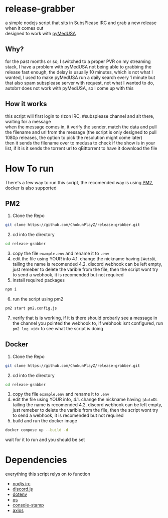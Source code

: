 #  release-grabber
a simple nodejs script that sits in SubsPlease IRC and grab a new release when it comes out  
designed to work with [pyMedUSA](https://pymedusa.com/)  
## Why?
for the past months or so, I switched to a proper PVR on my streaming stack, I have a problem with pyMedUSA not being able to grabbing the release fast enough, the delay is usually 10 minutes, which is not what I wanted, I used to make pyMedUSA run a daily search every 1 minute but that also spam subsplease server with request, not what I wanted to do, autobrr does not work with pyMedUSA, so I come up with this
## How it works
this script will first login to rizon IRC, #subsplease channel and sit there, waiting for a message  
when the message comes in, it verify the sender, match the data and pull the filename and url from the message (the script is only designed to pull 1080p releases, the option to pick the resolution might come later)  
then it sends the filename over to medusa to check if the show is in your list, if it is it sends the torrent url to qBittorrent to have it download the file  
# How To run
There's a few way to run this script, the recomended way is using [PM2](https://pm2.io/), docker is also supported  
## PM2
1. Clone the Repo 
 ```bash
git clone https://github.com/ChokunPlayZ/release-grabber.git
```
2. cd into the directory
```bash
cd release-grabber
```
3. copy the file `example.env` and rename it to `.env`
4. edit the file using YOUR info
4.1. change the nickname having `|AutoDL` tailing the name is recomended
4.2. discord webhook can be left empty, just remeber to delete the varible from the file, then the script wont try to send a webhook, it is recomended but not required
5. install required packages
```bash
npm i
```
6. run the script using pm2
```bash
pm2 start pm2.config.js
```
7. verify that is is working, if it is there should probarly see a message in the channel you pointed the webhook to, if webhook isnt configured, run `pm2 log <id>` to see what the script is doing
## Docker
1. Clone the Repo 
 ```bash
git clone https://github.com/ChokunPlayZ/release-grabber.git
```
2. cd into the directory
```bash
cd release-grabber
```
3. copy the file `example.env` and rename it to `.env`
4. edit the file using YOUR info, 
4.1. change the nickname having `|AutoDL` tailing the name is recomended
4.2. discord webhook can be left empty, just remeber to delete the varible from the file, then the script wont try to send a webhook, it is recomended but not required
5. build and run the docker image
```bash
docker compose up --build -d
```
wait for it to run and you should be set
# Dependencies
everything this script relys on to function
 - [nodjs irc](https://www.npmjs.com/package/irc)
 - [discord.js](https://www.npmjs.com/package/discord.js)
 - [dotenv](https://www.npmjs.com/package/dotenv)
 - [qs](https://www.npmjs.com/package/qs)
 - [console-stamp](https://www.npmjs.com/package/console-stamp)
 - [axios](https://www.npmjs.com/package/axios)
